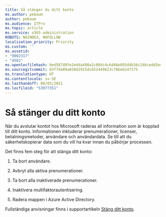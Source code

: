 ```yaml
---
title: Så stänger du ditt konto
ms.author: pebaum
author: pebaum
ms.audience: ITPro
ms.topic: article
ms.service: o365-administration
ROBOTS: NOINDEX, NOFOLLOW
localization_priority: Priority
ms.custom: ''
ms.assetid:
- "9002317"
- "4502"
ms.openlocfilehash: bed58749fe2e4da490a2c86dc4c6d46e093d4b36c246cedd3e4f86e75c817c9a
ms.sourcegitcommit: b5f7da89a650d2915dc652449623c78be6247175
ms.translationtype: HT
ms.contentlocale: sv-SE
ms.lasthandoff: 08/05/2021
ms.locfileid: "53977351"
---
```

# <a name="how-to-close-your-account"></a>Så stänger du ditt konto

När du avslutar kontot hos Microsoft raderas all information som är kopplad till ditt konto. Informationen inkluderar prenumerationer, licenser, betalningsmetoder, användare och användardata. Se till att du säkerhetskopierar data som du vill ha kvar innan du påbörjar processen.

Det finns fem steg för att stänga ditt konto:

1. Ta bort användare.

2. Avbryt alla aktiva prenumerationer.

3. Ta bort alla inaktiverade prenumerationer.

4. Inaktivera multifaktorautentisering.

5. Radera mappen i Azure Active Directory.

Fullständiga anvisningar finns i supportartikeln [Stäng ditt konto](https://docs.microsoft.com/microsoft-365/commerce/close-your-account).
